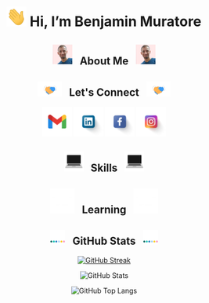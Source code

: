 <div align="center">

<h1> <img src="https://github.com/BenjaMura/BenjaMura/blob/main/images/Wave.gif" alt="Wave" height="40" width="40" title="Wave" /> Hi, I’m Benjamin Muratore</h1>

<h2> <img src="https://github.com/BenjaMura/BenjaMura/blob/main/images/BenjaMura.jpg" alt="BenjaMura" width="40" border-radius="50"/> &nbsp About Me &nbsp <img src="https://github.com/BenjaMura/BenjaMura/blob/main/images/BenjaMura.jpg" alt="BenjaMura" width="40" border-radius="50"/> </h2>

<h2> <img src="https://github.com/BenjaMura/BenjaMura/blob/main/images/Handshake.gif" alt="Handshake" height="30" width="50"/> &nbsp Let's Connect &nbsp <img src="https://github.com/BenjaMura/BenjaMura/blob/main/images/Handshake.gif" alt="Handshake" height="30" width="50"/> </h2>

<a href="mailto:benjaminmuratore1@gmail.com" target="blank"><img src="https://github.com/BenjaMura/BenjaMura/blob/main/images/Gmail.png" alt="Gmail" height="60" width="60" title="Gmail" /></a>
<a href="https://www.linkedin.com/in/benjamín-muratore-8a5928192/" target="blank"><img src="https://github.com/BenjaMura/BenjaMura/blob/main/images/Linkedin.png" alt="Linkedin" height="60" width="60" title="Linkedin" /></a>
<a href="https://www.facebook.com/benjamin.muratore" target="blank"><img src="https://github.com/BenjaMura/BenjaMura/blob/main/images/Facebook.png" alt="Facebook" height="60" width="60" title="Facebook" /></a>
<a href="https://www.instagram.com/benjaminmuratore/" target="blank"><img src="https://github.com/BenjaMura/BenjaMura/blob/main/images/Instagram.png" alt="Instagram" height="60" width="60" title="Instagram" /></a>

<h2> <img src="https://github.com/BenjaMura/BenjaMura/blob/main/images/Skills.webp" alt="Skills" width="40"> &nbsp Skills &nbsp <img src="https://github.com/BenjaMura/BenjaMura/blob/main/images/Skills.webp" alt="Skills" width="40"> </h2>



<h2> <img src="https://github.com/BenjaMura/BenjaMura/blob/main/images/Learning.webp" alt="Learning" width="50"> &nbsp Learning &nbsp <img src="https://github.com/BenjaMura/BenjaMura/blob/main/images/Learning.webp" alt="Learning" width="50"> </h2>



<h2> <img src="https://github.com/BenjaMura/BenjaMura/blob/main/images/Bars.webp" alt="Bars" width="30"> &nbsp GitHub Stats &nbsp <img src="https://github.com/BenjaMura/BenjaMura/blob/main/images/Bars.webp" alt="Bars" width="30"> </h2>

[![GitHub Streak](https://streak-stats.demolab.com?user=BenjaMura&theme=ambient-gradient&hide_border=true&currStreakNum=yellow&border_radius=20&ring=gold&fire=orange&currStreakLabel=gold&card_width=700)](https://git.io/streak-stats)

![GitHub Stats](https://github-readme-stats.vercel.app/api?username=BenjaMura&show_icons=true&border_radius=20&hide_border=true&hide_title=true&card_width=300&theme=one_dark_pro)

![GitHub Top Langs](https://github-readme-stats.vercel.app/api/top-langs/?username=BenjaMura&border_radius=20&hide_border=true&card_width=300&layout=compact&theme=one_dark_pro)

</div>